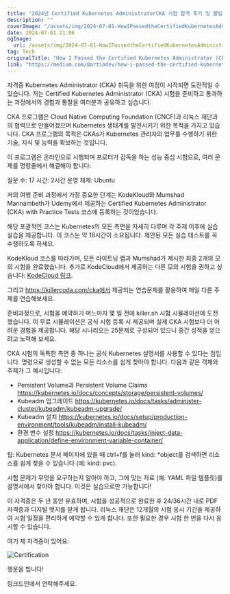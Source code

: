 ```yaml
---
title: "2024년 Certified Kubernetes AdministratorCKA 시험 합격 후기 및 꿀팁"
description: ""
coverImage: "/assets/img/2024-07-01-HowIPassedtheCertifiedKubernetesAdministratorCKAExam2024_0.png"
date: 2024-07-01 21:06
ogImage: 
  url: /assets/img/2024-07-01-HowIPassedtheCertifiedKubernetesAdministratorCKAExam2024_0.png
tag: Tech
originalTitle: "How I Passed the Certified Kubernetes Administrator (CKA) Exam — 2024"
link: "https://medium.com/@artiodev/how-i-passed-the-certified-kubernetes-administrator-cka-exam-2024-60da4f7552b3"
---
```



자격증 Kubernetes Administrator (CKA) 취득을 위한 여정이 시작되면 도전적일 수 있습니다. 
저는 Certified Kubernetes Administrator (CKA) 시험을 준비하고 통과하는 과정에서의 경험과 통찰을 여러분과 공유하고 싶습니다.

CKA 프로그램은 Cloud Native Computing Foundation (CNCF)과 리눅스 재단과의 협력으로 만들어졌으며 Kubernetes 생태계를 발전시키기 위한 목적을 가지고 있습니다. CKA 프로그램의 목적은 CKAs가 Kubernetes 관리자의 업무를 수행하기 위한 기술, 지식 및 능력을 확보하는 것입니다.

이 프로그램은 온라인으로 시행되며 프로터가 감독을 하는 성능 중심 시험으로, 여러 문제를 명령줄에서 해결해야 합니다:

질문 수: 17
시간: 2시간
운영 체제: Ubuntu

<div class="content-ad"></div>

저의 여행 준비 과정에서 가장 중요한 단계는 KodeKloud와 Mumshad Mannambeth가 Udemy에서 제공하는 Certified Kubernetes Administrator (CKA) with Practice Tests 코스에 등록하는 것이었습니다.

해당 포괄적인 코스는 Kubernetes의 모든 측면을 자세히 다루며 각 주제 이후에 실습 실습을 제공합니다. 이 코스는 약 18시간이 소요됩니다. 제안된 모든 실습 테스트를 꼭 수행하도록 하세요.

KodeKloud 코스를 따라가며, 모든 라이트닝 랩과 Mumshad가 제시한 최종 2개의 모의 시험을 완료했습니다. 추가로 KodeCloud에서 제공하는 다른 모의 시험을 권하고 싶습니다: [KodeCloud 링크](https://kodekloud.com/courses/ultimate-certified-kubernetes-administrator-cka-mock-exam/).

그리고 https://killercoda.com/cka에서 제공되는 연습문제를 활용하여 매일 다른 주제를 연습해보세요.

준비과정으로, 시험을 예약하기 며느마자 몇 일 전에 killer.sh 시험 시뮬레이션에 도전했습니다. 이 무료 시뮬레이션은 공식 시험 등록 시 제공되며 실제 CKA 시험보다 더 어려운 경험을 제공합니다. 해당 시나리오는 25문제로 구성되어 있으니 중간 성적을 얻으려고 노력해 보세요.

<div class="content-ad"></div>

CKA 시험의 독특한 측면 중 하나는 공식 Kubernetes 설명서를 사용할 수 있다는 점입니다.
명령으로 생성할 수 없는 모든 리소스를 쉽게 찾아야 합니다. 다음과 같은 객체와 주제가 그 예시입니다:

- Persistent Volume과 Persistent Volume Claims https://kubernetes.io/docs/concepts/storage/persistent-volumes/
- Kubeadm 업그레이드 https://kubernetes.io/docs/tasks/administer-cluster/kubeadm/kubeadm-upgrade/
- Kubeadm 설치 https://kubernetes.io/docs/setup/production-environment/tools/kubeadm/install-kubeadm/
- 환경 변수 설정 https://kubernetes.io/docs/tasks/inject-data-application/define-environment-variable-container/

팁: Kubernetes 문서 페이지에 있을 때 ctrl+f를 눌러 kind: *object를 검색하면 리소스를 쉽게 찾을 수 있습니다 (예: kind: pvc).

시험 문제가 무엇을 요구하는지 알아야 하고, 그에 맞는 자료 (예: YAML 파일 템플릿)를 설명서에서 찾아야 합니다. 이것은 실습으로만 가능합니다!

<div class="content-ad"></div>

이 자격증은 두 년 동안 유효하며, 시험을 성공적으로 완료한 후 24/36시간 내로 PDF 자격증과 디지털 뱃지를 받게 됩니다.
리눅스 재단은 12개월의 시험 응시 기간을 제공하여 시험 일정을 편리하게 예약할 수 있게 합니다. 또한 필요한 경우 시험 한 번을 다시 응시할 수 있습니다.

여기 제 자격증이 있어요:

![Certification](/assets/img/2024-07-01-HowIPassedtheCertifiedKubernetesAdministratorCKAExam2024_0.png)

행운을 빕니다!

<div class="content-ad"></div>

링크드인에서 연락해주세요.